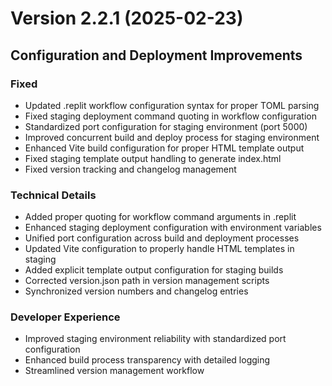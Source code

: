 # Version 2.2.1 (2025-02-23)

## Configuration and Deployment Improvements

### Fixed
- Updated .replit workflow configuration syntax for proper TOML parsing
- Fixed staging deployment command quoting in workflow configuration
- Standardized port configuration for staging environment (port 5000)
- Improved concurrent build and deploy process for staging environment
- Enhanced Vite build configuration for proper HTML template output
- Fixed staging template output handling to generate index.html
- Fixed version tracking and changelog management

### Technical Details
- Added proper quoting for workflow command arguments in .replit
- Enhanced staging deployment configuration with environment variables
- Unified port configuration across build and deployment processes
- Updated Vite configuration to properly handle HTML templates in staging
- Added explicit template output configuration for staging builds
- Corrected version.json path in version management scripts
- Synchronized version numbers and changelog entries

### Developer Experience
- Improved staging environment reliability with standardized port configuration
- Enhanced build process transparency with detailed logging
- Streamlined version management workflow
